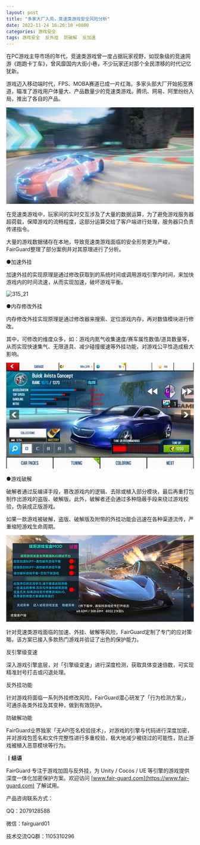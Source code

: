 ```yaml
---
layout: post
title: "多家大厂入局，竞速类游戏安全风险分析"
date: 2022-11-24 16:26:10 +0800
categories: 游戏安全
tags: 游戏安全  反外挂  防破解  反加速
---
```


在PC游戏主导市场的年代，竞速类游戏曾一度占据玩家视野，如现象级的竞速网游《跑跑卡丁车》，曾风靡国内大街小巷，不少玩家还对那个全民漂移的时代记忆犹新。<!-- more -->  

游戏迈入移动端时代，FPS、MOBA赛道已成一片红海。多家头部大厂开始拓宽赛道，瞄准了游戏用户体量大、产品数量少的竞速类游戏。腾讯、网易、阿里纷纷入局，推出了各自的产品。  

![315_21](/assets/res/202103/竞速游戏.gif)  

在竞速类游戏中，玩家间的实时交互涉及了大量的数据运算，为了避免游戏服务器超荷载，保障游戏的流畅程度，这部分运算交给了客户端进行处理，服务器只负责传递指令。  

大量的游戏数据储存在本地，导致竞速类游戏面临的安全形势更为严峻，FairGuard整理了部分案例并对其原理进行了分析。  

●加速外挂  

加速外挂的实现原理是通过修改获取到的系统时间或调用游戏引擎内时间，来加快游戏内的时间流速，从而实现加速，破坏游戏平衡。  

![315_21](/assets/res/202103/加速.gif)  

●内存修改外挂  

内存修改外挂实现原理是通过修改器来搜索、定位游戏内存，再对数值模块进行修改。  

其中，可修改的维度众多，如：游戏内氮气收集速度/赛车属性数值/道具数量等，从而实现快速集气、无限道具、减少碰撞缓速等外挂功能，对游戏公平性造成极大影响。  

![315_21](/assets/res/202103/竞速游戏修改参数.gif)  

●游戏破解  

破解者通过反编译手段，篡改游戏内的逻辑、去除或植入部分模块，最后再重打包制作出游戏的盗版、破解版。此外，破解者还会通过多种隐蔽手段来绕过游戏校验，伪装成正版游戏。  

如果一款游戏被破解，盗版、破解版及附带的外挂功能会迅速在各种渠道流传，严重缩短游戏生命周期。  

![315_21](/assets/res/202103/竞速游戏破解.png)  

针对竞速类游戏面临的加速、外挂、破解等风险，FairGuard定制了专门的应对策略，该方案已接入多款热门游戏并验证了出色的保护能力。  

反引擎级变速  

深入游戏引擎底层，对「引擎级变速」进行深度检测，获取具体变速倍数，可实现精准封号打击或闪退处理。  

反外挂功能  

针对游戏将面临一系列外挂修改风险，FairGuard潜心研发了「行为检测方案」，可通杀各类外挂及其变种，做到有效防护。  

防破解功能  

FairGuard业界独家「无API签名校验技术」，对游戏的引擎与代码进行深度加密，并对游戏包签名和文件完整性进行多重校验，极大地减少被绕过的可能性，防止游戏被植入恶意模块等行为。  

**丨结语**  

FairGuard 专注于游戏加固与反外挂，为 Unity / Cocos / UE 等引擎的游戏提供深度一体化加密保护方案。欢迎访问 [www.fair-guard.com](https://www.fair-guard.com) 了解试用。    

产品咨询联系方式：  

QQ：2079128588  

微信：fairguard01  

技术交流QQ群：1105310296  
